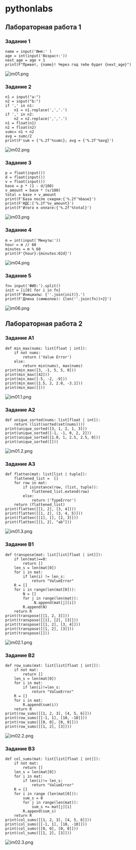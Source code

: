 # pythonlabs

## Лабораторная работа 1

### Задание 1

```
name = input('Имя:' )
age = int(input('Возраст:'))
next_age = age + 1
print(F"Привет, {name}! Через год тебе будет {next_age}")
```

![im01.png](/images/lab01/im01.png)

### Задание 2

```
n1 = input("a:")
n2 = input("b:")
if ',' in n1:
    n1 = n1.replace(',','.')
if ',' in n2:
    n2 = n2.replace(',','.')
n1 = float(n1)
n2 = float(n2)
sumc= n1 + n2
avg = sumc/2
print(F'sum = {'%.2f'%sumc}; avg = {'%.2f'%avg}')
```
![im02.png](/images/lab01/im02.png)

### Задание 3

```
p = float(input())
d = float(input())
v = float(input())
base = p * (1 - d/100)
v_amount = base * (v/100)
total = base + v_amount
print(F'База после скидки:{'%.2f'%base}')
print(F'НДС:{'%.2f'%v_amount}')
print(F'Итого к оплате:{'%.2f'%total}')
```

![im03.png](/images/lab01/im03.png)

### Задание 4

```
m = int(input('Минуты:'))
hour = m // 60
minutes = m % 60
print(F'{hour}:{minutes:02d}')
```

![im04.png](/images/lab01/im04.png)

### Задание 5

```
fn= input('ФИО:').split()
init = [i[0] for i in fn]
print(F'Инициалы: {''.join(init)}.')
print(F'Длина (символов): {len(''.join(fn))+2}')
```

![im06.png](/images/lab01/im06.png)


## Лабораторная работа 2

### Задание A1

```
def min_max(nums: list[float | int]):
    if not nums:
        return ('Value Error')
    else:
        return min(nums), max(nums)
print(min_max([3, -1, 5, 5, 0]))
print(min_max([42]))
print(min_max([-5, -2, -9]))
print(min_max([1.5, 2, 2.0, -3.1]))
print(min_max([]))
```

![im01.1.png](/images/lab02/im01.1.png)


### Задание A2

```
def unique_sorted(nums: list[float | int]):
    return (list(sorted(set(nums))))
print(unique_sorted([3, 1, 2, 1, 3]))
print(unique_sorted([-1, -1, 0, 2, 2]))
print(unique_sorted([1.0, 1, 2.5, 2.5, 0]))
print(unique_sorted([]))
```

![im01.2.png](/images/lab02/im01.2.png)

### Задание A3

```
def flatten(mat: list[list | tuple]):
    flattened_list =  []
    for row in mat:
        if isinstance(row, (list, tuple)):
            flattened_list.extend(row)
        else:
            return ('TypeError')
    return (flattened_list)
print(flatten([[1, 2], [3, 4]]))
print(flatten([[1, 2], (3, 4, 5)]))
print(flatten([[1], [], [2, 3]]))
print(flatten([[1, 2], "ab"]))
```

![im01.3.png](/images/lab02/im01.3.png)

### Задание B1

```
def transpose(mat: list[list[float | int]]):
    if len(mat)==0:
        return []
    len_s = len(mat[0])
    for i in mat:
        if len(i) != len_s:
            return "ValueError"
    R = []
    for i in range(len(mat[0])):
        N = []
        for j in range(len(mat)):
             N.append(mat[j][i])
        R.append(N)
    return R
print(transpose([[1, 2, 3]]))
print(transpose([[1], [2], [3]]))
print(transpose([[1, 2], [3, 4]]))
print(transpose([[1, 2], [3]]))
print(transpose([]))
```

![im02.1.png](/images/lab02/im02.1.png)

### Задание B2

```
def row_sums(mat: list[list[float | int]]):
    if not mat:
        return []
    len_s = len(mat[0])
    for i in mat:
        if len(i)!=len_s:
            return "ValueError"
    R = []
    for i in mat:
        R.append(sum(i))
    return R
print(row_sums([[1, 2, 3], [4, 5, 6]]))
print(row_sums([[-1, 1], [10, -10]]))
print(row_sums([[0, 0], [0, 0]]))
print(row_sums([[1, 2], [3]]))
```

![im02.2.png](/images/lab02/im02.2.png)

### Задание B3

```
def col_sums(mat: list[list[float | int]]):
    if not mat:
        return []
    len_s = len(mat[0])
    for i in mat:
        if len(i)!= len_s:
            return "ValueError"
    R = []
    for i in range (len(mat[0])):
        sum_s = 0
        for j in range(len(mat)):
            sum_s += mat[j][i]
        R.append(sum_s)
    return R
print(col_sums([[1, 2, 3], [4, 5, 6]]))
print(col_sums([[-1, 1], [10, -10]]))
print(col_sums([[0, 0], [0, 0]]))
print(col_sums([[1, 2], [3]]))
```

![im02.3.png](/images/lab02/im02.3.png)